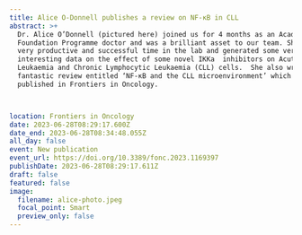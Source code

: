 ```yaml
---
title: Alice O-Donnell publishes a review on NF-κB in CLL
abstract: >+
  Dr. Alice O’Donnell (pictured here) joined us for 4 months as an Academic
  Foundation Programme doctor and was a brilliant asset to our team. She had a
  very productive and successful time in the lab and generated some very
  interesting data on the effect of some novel IKKa  inhibitors on Acute Myeloid
  Leukaemia and Chronic Lymphocytic Leukaemia (CLL) cells.  She also wrote a
  fantastic review entitled ‘NF-κB and the CLL microenvironment’ which was
  published in Frontiers in Oncology. 



location: Frontiers in Oncology
date: 2023-06-28T08:29:17.600Z
date_end: 2023-06-28T08:34:48.055Z
all_day: false
event: New publication
event_url: https://doi.org/10.3389/fonc.2023.1169397
publishDate: 2023-06-28T08:29:17.611Z
draft: false
featured: false
image:
  filename: alice-photo.jpeg
  focal_point: Smart
  preview_only: false
---
```

